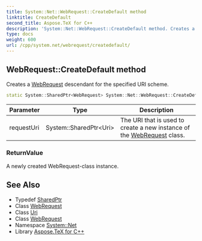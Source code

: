```yaml
---
title: System::Net::WebRequest::CreateDefault method
linktitle: CreateDefault
second_title: Aspose.TeX for C++
description: 'System::Net::WebRequest::CreateDefault method. Creates a WebRequest descendant for the specified URI scheme in C++.'
type: docs
weight: 600
url: /cpp/system.net/webrequest/createdefault/
---
```

## WebRequest::CreateDefault method


Creates a [WebRequest](../) descendant for the specified URI scheme.

```cpp
static System::SharedPtr<WebRequest> System::Net::WebRequest::CreateDefault(System::SharedPtr<Uri> requestUri)
```


| Parameter | Type | Description |
| --- | --- | --- |
| requestUri | System::SharedPtr\<Uri\> | The URI that is used to create a new instance of the [WebRequest](../) class. |

### ReturnValue

A newly created WebRequest-class instance.

## See Also

* Typedef [SharedPtr](../../../system/sharedptr/)
* Class [WebRequest](../)
* Class [Uri](../../../system/uri/)
* Class [WebRequest](../)
* Namespace [System::Net](../../)
* Library [Aspose.TeX for C++](../../../)
